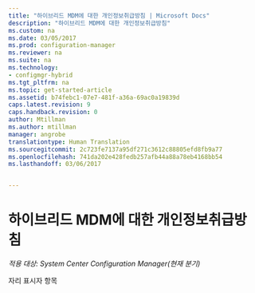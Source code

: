 ```yaml
---
title: "하이브리드 MDM에 대한 개인정보취급방침 | Microsoft Docs"
description: "하이브리드 MDM에 대한 개인정보취급방침"
ms.custom: na
ms.date: 03/05/2017
ms.prod: configuration-manager
ms.reviewer: na
ms.suite: na
ms.technology:
- configmgr-hybrid
ms.tgt_pltfrm: na
ms.topic: get-started-article
ms.assetid: b74febc1-07e7-481f-a36a-69ac0a19839d
caps.latest.revision: 9
caps.handback.revision: 0
author: Mtillman
ms.author: mtillman
manager: angrobe
translationtype: Human Translation
ms.sourcegitcommit: 2c723fe7137a95df271c3612c88805efd8fb9a77
ms.openlocfilehash: 741da202e428fedb257afb44a88a78eb4168bb54
ms.lasthandoff: 03/06/2017


---
```

# <a name="privacy-statement-for-hybrid-mdm"></a>하이브리드 MDM에 대한 개인정보취급방침

*적용 대상: System Center Configuration Manager(현재 분기)*

자리 표시자 항목

